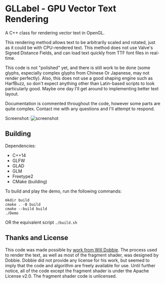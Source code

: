 GLLabel - GPU Vector Text Rendering
==========

A C++ class for rendering vector text in OpenGL.

This rendering method allows text to be arbitrarily scaled and rotated,
just as it could be with CPU-rendered text. This method does not use
Valve's Signed Distance Fields, and can load text quickly from TTF font
files in real-time.

This code is not "polished" yet, and there is still work to be done (some
glyphs, especially complex glyphs from Chinese Or Japanese, may not render
perfectly). Also, this does not use a good shaping engine such as HarfBuzz,
so don't expect anything other than Latin-based scripts to look particularly
good. Maybe one day I'll get around to implementing better text layout.

Documentation is commented throughout the code, however some parts are quite
complex. Contact me with any questions and I'll attempt to respond.

Screenshot:
![screenshot](screenshot.png)

Building
-------

Dependencies:
* C++14
* GLFW
* GLAD
* GLM
* Freetype2
* CMake (building)

To build and play the demo, run the following commands:
```
mkdir build
cmake . -B build
cmake --build build
./Demo
```
OR the equivalent script `./build.sh`

Thanks and License
--------

This code was made possible by [work from Will Dobbie](http://wdobbie.com).
The process used to render the text, as well as most of the fragment shader,
was designed by Dobbie. Dobbie did not provide any license for his work,
but seemed to imply that the code and algorithm are freely available for use.
Until further notice, all of the code except the fragment shader is under the
Apache License v2.0. The fragment shader code is unlicensed.
